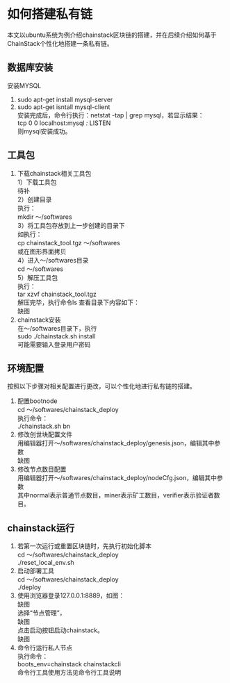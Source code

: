 # 如何搭建私有链 
本文以ubuntu系统为例介绍chainstack区块链的搭建，并在后续介绍如何基于ChainStack个性化地搭建一条私有链。  
## 数据库安装  
安装MYSQL  
1. sudo apt-get install mysql-server  
2. sudo apt-get isntall mysql-client  
安装完成后，命令行执行：netstat -tap | grep mysql，若显示结果：  
tcp        0      0 localhost:mysql         *:*                     LISTEN  
则mysql安装成功。  
## 工具包  
1. 下载chainstack相关工具包  
1）下载工具包  
待补  
2）创建目录  
执行：  
mkdir ～/softwares  
3）将工具包存放到上一步创建的目录下  
如执行：  
cp chainstack_tool.tgz  ～/softwares  
或在图形界面拷贝  
4）进入～/softwares目录  
cd  ～/softwares  
5）解压工具包  
执行：  
tar xzvf  chainstack_tool.tgz  
解压完毕，执行命令ls 查看目录下内容如下：  
缺图  
2. chainstack安装  
在～/softwares目录下，执行  
sudo ./chainstack.sh install  
可能需要输入登录用户密码  
## 环境配置  
按照以下步骤对相关配置进行更改，可以个性化地进行私有链的搭建。  
1. 配置bootnode  
cd ～/softwares/chainstack_deploy  
执行命令：  
./chainstack.sh bn  
2. 修改创世块配置文件  
用编辑器打开～/softwares/chainstack_deploy/genesis.json，编辑其中参数  
缺图  
3. 修改节点数目配置  
用编辑器打开～/softwares/chainstack_deploy/nodeCfg.json，编辑其中参数  
其中normal表示普通节点数目，miner表示矿工数目，verifier表示验证者数目。  
## chainstack运行   
1. 若第一次运行或重置区块链时，先执行初始化脚本  
cd   ～/softwares/chainstack_deploy  
./reset_local_env.sh  
2. 启动部署工具  
cd   ～/softwares/chainstack_deploy    
./deploy  
3. 使用浏览器登录127.0.0.1:8889，如图：  
缺图  
选择“节点管理”，  
缺图  
 点击启动按钮启动chainstack。  
缺图  
4. 命令行运行私人节点  
执行命令：  
boots_env=chainstack   chainstackcli  
命令行工具使用方法见命令行工具说明  
